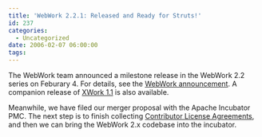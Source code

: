 ```yaml
---
title: 'WebWork 2.2.1: Released and Ready for Struts!'
id: 237
categories:
  - Uncategorized
date: 2006-02-07 06:00:00
tags:
---
```


The WebWork team announced a milestone release in the WebWork 2.2 series on Feburary 4\. For details, see the [WebWork announcement](http://blogs.opensymphony.com/webwork/2006/02/webwork_221_released.html). A companion release of [XWork 1.1](http://forums.opensymphony.com/thread.jspa?threadID=16919&amp;tstart=0) is also available.

Meanwhile, we have filed our merger proposal with the Apache Incubator PMC. The next step is to finish collecting [Contributor License Agreements](http://apache.org/licenses/), and then we can bring the WebWork 2.x codebase into the incubator.